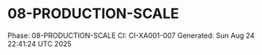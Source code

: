 # 08-PRODUCTION-SCALE
Phase: 08-PRODUCTION-SCALE
CI: CI-XA001-007
Generated: Sun Aug 24 22:41:24 UTC 2025

